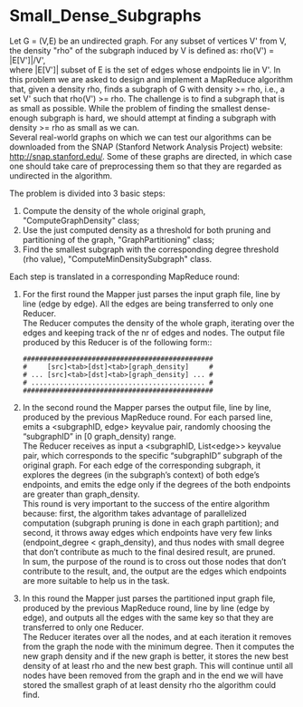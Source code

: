 # Small_Dense_Subgraphs
Let G = (V,E) be an undirected graph. For any subset of vertices V' from V, the density "rho" of the subgraph induced by V is defined as: rho(V') = |E[V']|/V',  
where |E[V']| subset of E is the set of edges whose endpoints lie in V'. In this problem we are asked to design and implement a MapReduce algorithm that, given a density rho, finds a subgraph of G with density >= rho, i.e., a set V' such that rho(V') >= rho. The challenge is to find a subgraph that is as small as possible. While the problem of finding the smallest dense-enough subgraph is hard, we should attempt at finding a subgraph with density >= rho as small as we can.  
Several real-world graphs on which we can test our algorithms can be downloaded from the SNAP (Stanford Network Analysis Project) website: http://snap.stanford.edu/. Some of these graphs are directed, in which case one should take care of preprocessing them so that they are regarded as undirected in the algorithm.  
  
The problem is divided into 3 basic steps:  
1. Compute the density of the whole original graph, "ComputeGraphDensity" class;  
2. Use the just computed density as a threshold for both pruning and partitioning of the graph, "GraphPartitioning" class;  
3. Find the smallest subgraph with the corresponding degree threshold (rho value), "ComputeMinDensitySubgraph" class.  
  
Each step is translated in a corresponding MapReduce round:  
 1. For the first round the Mapper just parses the input graph file, line by line (edge by edge). All the edges are being transferred to only one Reducer.  
The Reducer computes the density of the whole graph, iterating over the edges and keeping track of the nr of edges and nodes. The output file produced by this Reducer is of the following form::

        ###############################################
        #     [src]<tab>[dst]<tab>[graph_density]     #
        # ... [src]<tab>[dst]<tab>[graph_density] ... #  
        # ........................................... #  
        ###############################################
  
 2. In the second round the Mapper parses the output file, line by line, produced by the previous  MapReduce round. For each parsed line, emits a <subgraphID, edge> keyvalue pair, randomly choosing the “subgraphID” in [0 graph_density) range.  
The Reducer receives as input a \<subgraphID, List\<edge\>\> keyvalue pair, which corresponds to the  specific “subgraphID” subgraph of the original graph. For each edge of the corresponding subgraph, it explores the degrees (in the subgraph’s context) of both edge’s endpoints, and emits the edge only if the degrees of the both endpoints are greater than graph_density.  
This round is very important to the success of the entire algorithm because: first, the algorithm takes advantage of parallelized computation (subgraph pruning is done in each graph partition); and second, it throws away edges which endpoints have very few links (endpoint_degree < graph_density), and thus nodes with small degree that don’t contribute as much to the final desired result, are pruned.  
In sum, the purpose of the round is to cross out those nodes that don’t contribute to the result, and, the output are the edges which endpoints are more suitable to help us in the task.

 3. In this round the Mapper just parses the partitioned input graph file, produced by the previous MapReduce round, line by line (edge by edge), and outputs all the edges with the same key so that they are transferred to only one Reducer.  
The Reducer iterates over all the nodes, and at each iteration it removes from the graph the node with the minimum degree. Then it computes the new graph density and if the new graph is better, it stores the new best density of at least rho and the new best graph. This will continue until all nodes have been removed from the graph and in the end we will have stored the smallest graph of at least density rho the algorithm could find.
